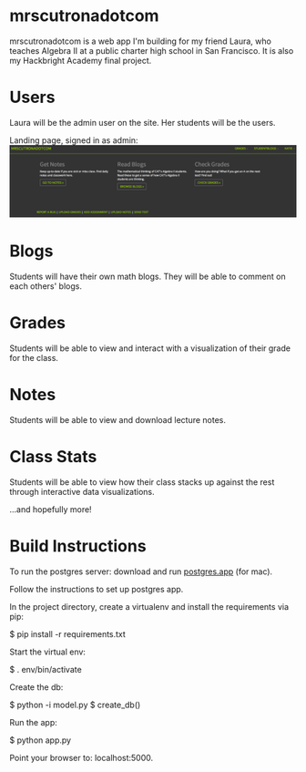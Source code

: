 mrscutronadotcom
================

mrscutronadotcom is a web app I'm building for my friend Laura, who teaches Algebra II at a public charter high school in San Francisco.  It is also my Hackbright Academy final project. 

Users
=====

Laura will be the admin user on the site.  Her students will be the users. 

Landing page, signed in as admin: 
![Signed in as admin.](/static/ss/1.png)

Blogs
=====

Students will have their own math blogs.  They will be able to comment on each others' blogs. 

Grades
======

Students will be able to view and interact with a visualization of their grade for the class. 

Notes 
=====

Students will be able to view and download lecture notes. 

Class Stats
===========

Students will be able to view how their class stacks up against the rest through interactive data visualizations. 

...and hopefully more!

Build Instructions
==================

To run the postgres server: download and run [postgres.app](http://postgresapp.com/) (for mac). 

Follow the instructions to set up postgres app.  

In the project directory, create a virtualenv and install the requirements via pip: 

$ pip install -r requirements.txt

Start the virtual env: 

$ . env/bin/activate

Create the db: 

$ python -i model.py
$ create_db()

Run the app: 

$ python app.py

Point your browser to: localhost:5000.
